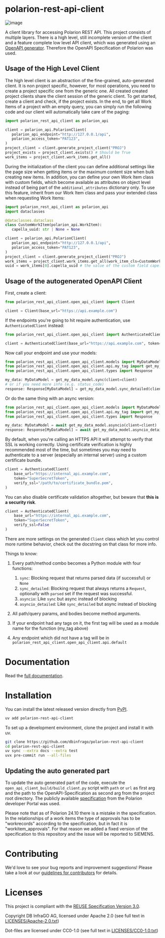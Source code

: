 <!--
 ~ Copyright DB InfraGO AG and contributors
 ~ SPDX-License-Identifier: Apache-2.0
 -->

# polarion-rest-api-client

<!-- prettier-ignore -->
![image](https://github.com/DSD-DBS/polarion-rest-api-client/actions/workflows/build-test-publish.yml/badge.svg)

A client library for accessing Polarion REST API. This project consists of multiple layers. There is a high level, still incomplete
version of the client and a feature complete low level API client, which was generated using an [OpenAPI generator](https://github.com/openapi-generators/openapi-python-client).
Therefore the OpenAPI Specification of Polarion was used.

## Usage of the High Level Client
The high level client is an abstraction of the fine-grained, auto-generated client. It is non project specific, however, for most operations, you need to create a project specific one from the generic one. All created created project clients share the client session of the generic client.
To get started, create a client and check, if the project exists. In the end, to get all Work Items of a project with an empty query, you can simply run the following code and our client will automatically take care of the paging:

```python
import polarion_rest_api_client as polarion_api

client = polarion_api.PolarionClient(
   polarion_api_endpoint="http://127.0.0.1/api",
   polarion_access_token="PAT123",
)
project_client = client.generate_project_client("PROJ")
project_exists = project_client.exists() # Should be True
work_items = project_client.work_items.get_all()
```
During the initialization of the client you can define additional settings like the page size when getting items or the maximum content size when bulk creating new items.
In addition, you can define your own Work Item class with custom fields, which become available as attributes on object level instead of being part of the `additional_attributes` dictionary only.
To use this feature, inherit from our Work Item class and pass your extended class when requesting Work Items:
```python
import polarion_rest_api_client as polarion_api
import dataclasses

@dataclasses.dataclass
class CustomWorkItem(polarion_api.WorkItem):
   capella_uuid: str | None = None

client = polarion_api.PolarionClient(
   polarion_api_endpoint="http://127.0.0.1/api",
   polarion_access_token="PAT123",
)
project_client = client.generate_project_client("PROJ")
work_items = project_client.work_items.get_all(work_item_cls=CustomWorkItem)
uuid = work_items[0].capella_uuid # the value of the custom field capella_uuid can be accessed this way
```
## Usage of the autogenerated OpenAPI Client
First, create a client:

```python
from polarion_rest_api_client.open_api_client import Client

client = Client(base_url="https://api.example.com")
```

If the endpoints you're going to hit require authentication, use `AuthenticatedClient` instead:

```python
from polarion_rest_api_client.open_api_client import AuthenticatedClient

client = AuthenticatedClient(base_url="https://api.example.com", token="SuperSecretToken")
```

Now call your endpoint and use your models:

```python
from polarion_rest_api_client.open_api_client.models import MyDataModel
from polarion_rest_api_client.open_api_client.api.my_tag import get_my_data_model
from polarion_rest_api_client.open_api_client.types import Response

my_data: MyDataModel = get_my_data_model.sync(client=client)
# or if you need more info (e.g. status_code)
response: Response[MyDataModel] = get_my_data_model.sync_detailed(client=client)
```

Or do the same thing with an async version:

```python
from polarion_rest_api_client.open_api_client.models import MyDataModel
from polarion_rest_api_client.open_api_client.api.my_tag import get_my_data_model
from polarion_rest_api_client.open_api_client.types import Response

my_data: MyDataModel = await get_my_data_model.asyncio(client=client)
response: Response[MyDataModel] = await get_my_data_model.asyncio_detailed(client=client)
```

By default, when you're calling an HTTPS API it will attempt to verify that SSL is working correctly. Using certificate verification is highly recommended most of the time, but sometimes you may need to authenticate to a server (especially an internal server) using a custom certificate bundle.

```python
client = AuthenticatedClient(
    base_url="https://internal_api.example.com",
    token="SuperSecretToken",
    verify_ssl="/path/to/certificate_bundle.pem",
)
```

You can also disable certificate validation altogether, but beware that **this is a security risk**.

```python
client = AuthenticatedClient(
    base_url="https://internal_api.example.com",
    token="SuperSecretToken",
    verify_ssl=False
)
```

There are more settings on the generated `Client` class which let you control more runtime behavior, check out the docstring on that class for more info.

Things to know:
1. Every path/method combo becomes a Python module with four functions:
    1. `sync`: Blocking request that returns parsed data (if successful) or `None`
    1. `sync_detailed`: Blocking request that always returns a `Request`, optionally with `parsed` set if the request was successful.
    1. `asyncio`: Like `sync` but async instead of blocking
    1. `asyncio_detailed`: Like `sync_detailed` but async instead of blocking

1. All path/query params, and bodies become method arguments.
1. If your endpoint had any tags on it, the first tag will be used as a module name for the function (my_tag above)
1. Any endpoint which did not have a tag will be in `polarion_rest_api_client.open_api_client.api.default`

# Documentation

<!-- prettier-ignore -->
Read the [full documentation](https://polarion-rest-api-client.readthedocs.io/en/latest/).

# Installation

You can install the latest released version directly from [PyPI](https://pypi.org/project/polarion-rest-api-client/).

```zsh
uv add polarion-rest-api-client
```

To set up a development environment, clone the project and install it with uv.

```zsh
git clone https://github.com/dbinfrago/polarion-rest-api-client
cd polarion-rest-api-client
uv sync --extra docs --extra test
uvx pre-commit run --all-files
```

## Updating the auto generated part
To update the auto generated part of the code, execute the `open_api_client_build/build_client.py` script with `path` or `url` as first
arg and the path to the OpenAPI-Specification as second arg from the project root directory. The publicly available [specification](https://developer.siemens.com/polarion/polarion-rest-apispec.json)
from the Polarion developer Portal was used.

Please note that as of Polarion 24.10 there is a mistake in the specification. In the relationships of a work items the type of approvals
has to be "workrecords" according to the specification, but in fact it is "workitem_approvals". For that reason we added a fixed version of
the specification to this repository and the issue will be reported to SIEMENS.

# Contributing

We'd love to see your bug reports and improvement suggestions! Please take a
look at our [guidelines for contributors](CONTRIBUTING.md) for details.

# Licenses

This project is compliant with the
[REUSE Specification Version 3.0](https://git.fsfe.org/reuse/docs/src/commit/d173a27231a36e1a2a3af07421f5e557ae0fec46/spec.md).

Copyright DB InfraGO AG, licensed under Apache 2.0 (see full text in
[LICENSES/Apache-2.0.txt](LICENSES/Apache-2.0.txt))

Dot-files are licensed under CC0-1.0 (see full text in
[LICENSES/CC0-1.0.txt](LICENSES/CC0-1.0.txt))
